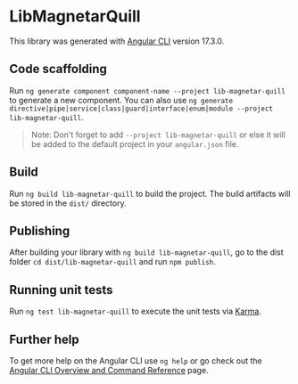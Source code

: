 # LibMagnetarQuill

This library was generated with [Angular CLI](https://github.com/angular/angular-cli) version 17.3.0.

## Code scaffolding

Run `ng generate component component-name --project lib-magnetar-quill` to generate a new component. You can also use `ng generate directive|pipe|service|class|guard|interface|enum|module --project lib-magnetar-quill`.
> Note: Don't forget to add `--project lib-magnetar-quill` or else it will be added to the default project in your `angular.json` file. 

## Build

Run `ng build lib-magnetar-quill` to build the project. The build artifacts will be stored in the `dist/` directory.

## Publishing

After building your library with `ng build lib-magnetar-quill`, go to the dist folder `cd dist/lib-magnetar-quill` and run `npm publish`.

## Running unit tests

Run `ng test lib-magnetar-quill` to execute the unit tests via [Karma](https://karma-runner.github.io).

## Further help

To get more help on the Angular CLI use `ng help` or go check out the [Angular CLI Overview and Command Reference](https://angular.io/cli) page.
